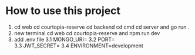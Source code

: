 # How to use this project
1. cd web cd courtopia-reserve cd backend cd cmd cd server and go run .
2. new terminal cd web cd courtopia-reserve and npm run dev
3. add .env file 
  3.1 MONGO_URI=
  3.2 PORT=  
  3.3 JWT_SECRET=
  3.4 ENVIRONMENT=development
